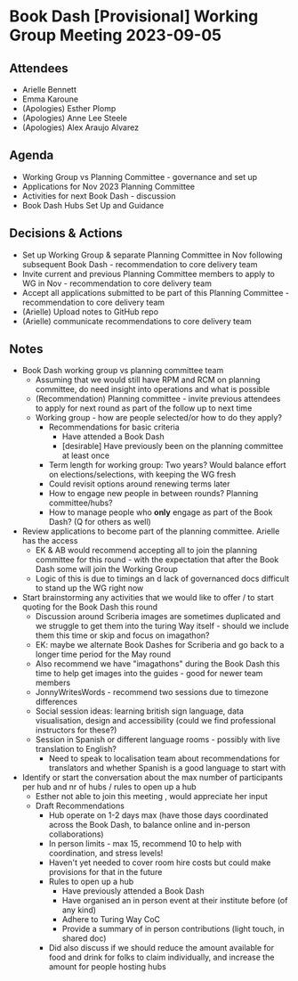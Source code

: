 # Book Dash [Provisional] Working Group Meeting 2023-09-05

## Attendees 
* Arielle Bennett
* Emma Karoune 
* (Apologies) Esther Plomp
* (Apologies) Anne Lee Steele
* (Apologies) Alex Araujo Alvarez

## Agenda 
* Working Group vs Planning Committee - governance and set up 
* Applications for Nov 2023 Planning Committee
* Activities for next Book Dash - discussion
* Book Dash Hubs Set Up and Guidance

## Decisions & Actions
* Set up Working Group & separate Planning Committee in Nov following subsequent Book Dash - recommendation to core delivery team
* Invite current and previous Planning Committee members to apply to WG in Nov - recommendation to core delivery team 
* Accept all applications submitted to be part of this Planning Committee - recommendation to core delivery team
* (Arielle) Upload notes to GitHub repo
* (Arielle) communicate recommendations to core delivery team 

## Notes
* Book Dash working group vs planning committee team
    * Assuming that we would still have RPM and RCM on planning committee, do need insight into operations and what is possible 
    * (Recommendation) Planning committee - invite previous attendees to apply for next round as part of the follow up to next time 
    * Working group - how are people selected/or how to do they apply? 
        * Recommendations for basic criteria
            * Have attended a Book Dash 
            * [desirable] Have previously been on the planning committee at least once 
        * Term length for working group: Two years? Would balance effort on elections/selections, with keeping the WG fresh 
        * Could revisit options around renewing terms later 
        * How to engage new people in between rounds? Planning committee/hubs? 
        * How to manage people who **only** engage as part of the Book Dash? (Q for others as well)
* Review applications to become part of the planning committee. Arielle has the access
    * EK & AB would recommend accepting all to join the planning committee for this round - with the expectation that after the Book Dash some will join the Working Group
    * Logic of this is due to timings an d lack of governanced docs difficult to stand up the WG right now 
* Start brainstorming any activities that we would like to offer / to start quoting for the Book Dash this round
    * Discussion around Scriberia images are sometimes duplicated and we struggle to get them into the turing Way itself - should we include them this time or skip and focus on imagathon?
    * EK: maybe we alternate Book Dashes for Scriberia and go back to a longer time period for the May round
    * Also recommend we have "imagathons" during the Book Dash this time to help get images into the guides - good for newer team members 
    * JonnyWritesWords - recommend two sessions due to timezone differences
    * Social session ideas: learning british sign language, data visualisation, design and accessibility (could we find professional instructors for these?) 
    * Session in Spanish or different language rooms - possibly with live translation to English?
      *  Need to speak to localisation team about recommendations for translators and whether Spanish is a good language to start with 
* Identify or start the conversation about the max number of participants per hub and nr of hubs / rules to open up a hub
    * Esther not able to join this meeting , would appreciate her input 
    * Draft Recommendations 
        * Hub operate on 1-2 days max (have those days coordinated across the Book Dash, to balance online and in-person collaborations) 
        * In person limits - max 15, recommend 10 to help with coordination, and stress levels!
        * Haven't yet needed to cover room hire costs but could make provisions for that in the future 
        * Rules to open up a hub 
            * Have previously attended a Book Dash 
            * Have organised an in person event at their institute before (of any kind) 
            * Adhere to Turing Way CoC 
            * Provide a summary of in person contributions (light touch, in shared doc)
        * Did also discuss if we should reduce the amount available for food and drink for folks to claim individually, and increase the amount for people hosting hubs 

